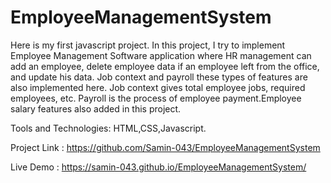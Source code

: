 # EmployeeManagementSystem

Here is my first javascript project. In this project, I try to implement Employee Management Software application where HR management can add an employee, delete employee data if an employee left from the office, and update his data. Job context and payroll these types of features are also implemented here. Job context gives total employee jobs, required employees, etc. Payroll is the process of employee payment.Employee salary features also added in this project.

Tools and Technologies: HTML,CSS,Javascript.

Project Link : https://github.com/Samin-043/EmployeeManagementSystem

Live Demo : https://samin-043.github.io/EmployeeManagementSystem/
